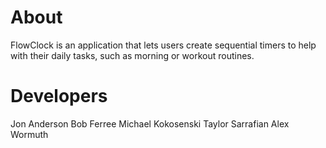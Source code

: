 About
=====

FlowClock is an application that lets users create sequential timers to help with their daily tasks, such as morning or workout routines. 


Developers
==========

Jon Anderson
Bob Ferree
Michael Kokosenski
Taylor Sarrafian
Alex Wormuth